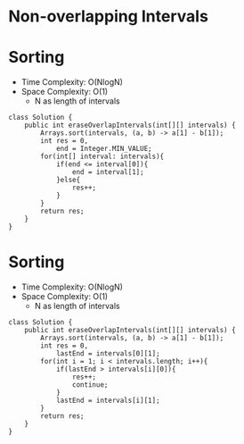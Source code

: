 # Non-overlapping Intervals
# Sorting
* Time Complexity: O(NlogN)
* Space Complexity: O(1)
	* N as length of intervals
```
class Solution {
    public int eraseOverlapIntervals(int[][] intervals) {
        Arrays.sort(intervals, (a, b) -> a[1] - b[1]);
        int res = 0,
            end = Integer.MIN_VALUE;
        for(int[] interval: intervals){
            if(end <= interval[0]){
                end = interval[1];
            }else{
                res++;
            }
        }
        return res;
    }
}
```
# Sorting
* Time Complexity: O(NlogN)
* Space Complexity: O(1)
	* N as length of intervals
```
class Solution {
    public int eraseOverlapIntervals(int[][] intervals) {
        Arrays.sort(intervals, (a, b) -> a[1] - b[1]);
        int res = 0,
            lastEnd = intervals[0][1];
        for(int i = 1; i < intervals.length; i++){
            if(lastEnd > intervals[i][0]){
                res++;
                continue;
            }
            lastEnd = intervals[i][1];
        }
        return res;
    }
}
```